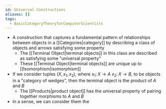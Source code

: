 ```yaml
---
id: Universal Constructions
aliases: []
tags:
  - BasicCategoryTheoryforComputerScientists
---
```


- A construction that captures a fundamental pattern of relationships between
  objects in a [[Categories|category]] by describing a class of objects and
  arrows satisfying some property
  - The [[Terminal Object|terminal objects]] in this class are described as
    satisfying some "universal property"
  - These [[Terminal Object|terminal objects]] are unique up to
    [[Isomorphism|isomorphism]]
- If we consider tuples $(X, x_1, x_2)$, where $x_1\colon X\to A$
  $x_2\colon X\to B$, to be objects in a "category of wedges", then the terminal
  object is the product of $A$ and $B$
  - The [[Products|product object]] has the universal property of pairing
    together morphisms to $A$ and $B$
- In a sense, we can consider them the
